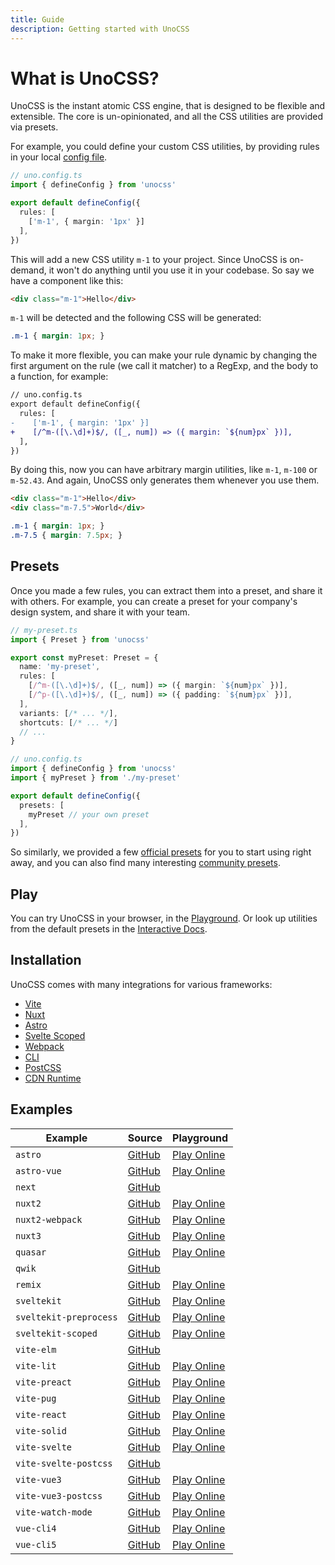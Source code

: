 ```yaml
---
title: Guide
description: Getting started with UnoCSS
---
```


# What is UnoCSS?

UnoCSS is the instant atomic CSS engine, that is designed to be flexible and extensible. The core is un-opinionated, and all the CSS utilities are provided via presets.

For example, you could define your custom CSS utilities, by providing rules in your local [config file](/guide/config-file).

```ts
// uno.config.ts
import { defineConfig } from 'unocss'

export default defineConfig({
  rules: [
    ['m-1', { margin: '1px' }]
  ],
})
```

This will add a new CSS utility `m-1` to your project. Since UnoCSS is on-demand, it won't do anything until you use it in your codebase. So say we have a component like this:

```html
<div class="m-1">Hello</div>
```

`m-1` will be detected and the following CSS will be generated:

```css
.m-1 { margin: 1px; }
```

To make it more flexible, you can make your rule dynamic by changing the first argument on the rule (we call it matcher) to a RegExp, and the body to a function, for example:

```diff
// uno.config.ts
export default defineConfig({
  rules: [
-    ['m-1', { margin: '1px' }]
+    [/^m-([\.\d]+)$/, ([_, num]) => ({ margin: `${num}px` })],
  ],
})
```

By doing this, now you can have arbitrary margin utilities, like `m-1`, `m-100` or `m-52.43`. And again, UnoCSS only generates them whenever you use them.

```html
<div class="m-1">Hello</div>
<div class="m-7.5">World</div>
```

```css
.m-1 { margin: 1px; }
.m-7.5 { margin: 7.5px; }
```

## Presets

Once you made a few rules, you can extract them into a preset, and share it with others. For example, you can create a preset for your company's design system, and share it with your team.

```ts
// my-preset.ts
import { Preset } from 'unocss'

export const myPreset: Preset = {
  name: 'my-preset',
  rules: [
    [/^m-([\.\d]+)$/, ([_, num]) => ({ margin: `${num}px` })],
    [/^p-([\.\d]+)$/, ([_, num]) => ({ padding: `${num}px` })],
  ],
  variants: [/* ... */],
  shortcuts: [/* ... */]
  // ...
}
```

```ts
// uno.config.ts
import { defineConfig } from 'unocss'
import { myPreset } from './my-preset'

export default defineConfig({
  presets: [
    myPreset // your own preset
  ],
})
```

So similarly, we provided a few [official presets](/presets/) for you to start using right away, and you can also find many interesting [community presets](/presets/#community).

## Play

You can try UnoCSS in your browser, in the <a href="/play/" target="_blank">Playground</a>. Or look up utilities from the default presets in the <a href="/interactive/" target="_blank">Interactive Docs</a>.

## Installation

UnoCSS comes with many integrations for various frameworks:

<!-- // TODO: make a grid with icons -->

- [Vite](/integrations/vite)
- [Nuxt](/integrations/nuxt)
- [Astro](/integrations/astro)
- [Svelte Scoped](/integrations/svelte-scoped)
- [Webpack](/integrations/webpack)
- [CLI](/integrations/cli)
- [PostCSS](/integrations/postcss)
- [CDN Runtime](/integrations/runtime)


## Examples

| Example | Source | Playground |
|---|---|---|
| `astro` | [GitHub](https://github.com/unocss/unocss/tree/main/examples/astro) | [Play Online](https://stackblitz.com/fork/github/unocss/unocss/tree/stackblitz-examples/examples/astro) |
| `astro-vue` | [GitHub](https://github.com/unocss/unocss/tree/main/examples/astro-vue) | [Play Online](https://stackblitz.com/fork/github/unocss/unocss/tree/stackblitz-examples/examples/astro-vue) | 
| `next` | [GitHub](https://github.com/unocss/unocss/tree/main/examples/next) | |
| `nuxt2` | [GitHub](https://github.com/unocss/unocss/tree/main/examples/nuxt2) | [Play Online](https://stackblitz.com/fork/github/unocss/unocss/tree/stackblitz-examples/examples/nuxt2) |
| `nuxt2-webpack` | [GitHub](https://github.com/unocss/unocss/tree/main/examples/nuxt2-webpack) | [Play Online](https://stackblitz.com/fork/github/unocss/unocss/tree/stackblitz-examples/examples/nuxt2-webpack) |
| `nuxt3` | [GitHub](https://github.com/unocss/unocss/tree/main/examples/nuxt3) | [Play Online](https://stackblitz.com/fork/github/unocss/unocss/tree/stackblitz-examples/examples/nuxt3) |
| `quasar` | [GitHub](https://github.com/unocss/unocss/tree/main/examples/quasar) | [Play Online](https://stackblitz.com/fork/github/unocss/unocss/tree/stackblitz-examples/examples/quasar) |
| `qwik` | [GitHub](https://github.com/unocss/unocss/tree/main/examples/qwik) | |
| `remix` | [GitHub](https://github.com/unocss/unocss/tree/main/examples/remix) | [Play Online](https://stackblitz.com/fork/github/unocss/unocss/tree/stackblitz-examples/examples/remix) |
| `sveltekit` | [GitHub](https://github.com/unocss/unocss/tree/main/examples/sveltekit) | [Play Online](https://stackblitz.com/fork/github/unocss/unocss/tree/stackblitz-examples/examples/sveltekit) |
| `sveltekit-preprocess` | [GitHub](https://github.com/unocss/unocss/tree/main/examples/sveltekit-preprocess) | [Play Online](https://stackblitz.com/fork/github/unocss/unocss/tree/stackblitz-examples/examples/sveltekit-preprocess) |
| `sveltekit-scoped` | [GitHub](https://github.com/unocss/unocss/tree/main/examples/sveltekit-scoped) | [Play Online](https://stackblitz.com/fork/github/unocss/unocss/tree/stackblitz-examples/examples/sveltekit-scoped) |
| `vite-elm` | [GitHub](https://github.com/unocss/unocss/tree/main/examples/vite-elm) | |
| `vite-lit` | [GitHub](https://github.com/unocss/unocss/tree/main/examples/vite-lit) | [Play Online](https://stackblitz.com/fork/github/unocss/unocss/tree/stackblitz-examples/examples/vite-lit) |
| `vite-preact` | [GitHub](https://github.com/unocss/unocss/tree/main/examples/vite-preact) | [Play Online](https://stackblitz.com/fork/github/unocss/unocss/tree/stackblitz-examples/examples/vite-preact) |
| `vite-pug` | [GitHub](https://github.com/unocss/unocss/tree/main/examples/vite-pug) | [Play Online](https://stackblitz.com/fork/github/unocss/unocss/tree/stackblitz-examples/examples/vite-pug) |
| `vite-react` | [GitHub](https://github.com/unocss/unocss/tree/main/examples/vite-react) | [Play Online](https://stackblitz.com/fork/github/unocss/unocss/tree/stackblitz-examples/examples/vite-react) |
| `vite-solid` | [GitHub](https://github.com/unocss/unocss/tree/main/examples/vite-solid) | [Play Online](https://stackblitz.com/fork/github/unocss/unocss/tree/stackblitz-examples/examples/vite-solid) |
| `vite-svelte` | [GitHub](https://github.com/unocss/unocss/tree/main/examples/vite-svelte) | [Play Online](https://stackblitz.com/fork/github/unocss/unocss/tree/stackblitz-examples/examples/vite-svelte) |
| `vite-svelte-postcss` | [GitHub](https://github.com/unocss/unocss/tree/main/examples/vite-svelte-postcss) |
| `vite-vue3` | [GitHub](https://github.com/unocss/unocss/tree/main/examples/vite-vue3) | [Play Online](https://stackblitz.com/fork/github/unocss/unocss/tree/stackblitz-examples/examples/vite-vue3) |
| `vite-vue3-postcss` | [GitHub](https://github.com/unocss/unocss/tree/main/examples/vite-vue3-postcss) | [Play Online](https://stackblitz.com/fork/github/unocss/unocss/tree/stackblitz-examples/examples/vite-vue3-postcss) |
| `vite-watch-mode` | [GitHub](https://github.com/unocss/unocss/tree/main/examples/vite-watch-mode) | [Play Online](https://stackblitz.com/fork/github/unocss/unocss/tree/stackblitz-examples/examples/vite-watch-mode?view=editor) |
| `vue-cli4` | [GitHub](https://github.com/unocss/unocss/tree/main/examples/vue-cli4) | [Play Online](https://stackblitz.com/fork/github/unocss/unocss/tree/stackblitz-examples/examples/vue-cli4) |
| `vue-cli5` | [GitHub](https://github.com/unocss/unocss/tree/main/examples/vue-cli5) | [Play Online](https://stackblitz.com/fork/github/unocss/unocss/tree/stackblitz-examples/examples/vue-cli5) | 
